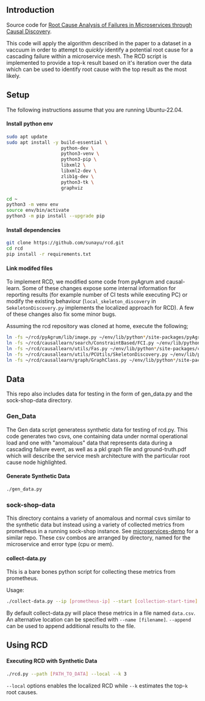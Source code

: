 ## Introduction
Source code for [Root Cause Analysis of Failures in Microservices through Causal Discovery](https://proceedings.neurips.cc/paper_files/paper/2022/file/c9fcd02e6445c7dfbad6986abee53d0d-Paper-Conference.pdf).

This code will apply the algorithm described in the paper to a dataset in a vaccuum in order to attempt to *quickly* identify a potential root cause for a cascading failure within a microservice mesh. The RCD script is implemented to provide a top-k result based on it's iteration over the data which can be used to identify root cause with the top result as the most likely.

## Setup
The following instructions assume that you are running Ubuntu-22.04.
#### Install python env
```bash
sudo apt update
sudo apt install -y build-essential \
                    python-dev \
                    python3-venv \
                    python3-pip \
                    libxml2 \
                    libxml2-dev \
                    zlib1g-dev \
                    python3-tk \
                    graphviz

cd ~
python3 -m venv env
source env/bin/activate
python3 -m pip install --upgrade pip
```

#### Install dependencies
```bash
git clone https://github.com/sunayu/rcd.git
cd rcd
pip install -r requirements.txt
```

#### Link modifed files
To implement RCD, we modified some code from pyAgrum and causal-learn.
Some of these changes expose some internal information for reporting results (for example number of CI tests while executing PC) or modify the existing behaviour (`local_skeleton_discovery` in `SekeletonDiscovery.py` implements the localized approach for RCD). A few of these changes also fix some minor bugs.

Assuming the rcd repository was cloned at home, execute the following;
```bash
ln -fs ~/rcd/pyAgrum/lib/image.py ~/env/lib/python*/site-packages/pyAgrum/lib/
ln -fs ~/rcd/causallearn/search/ConstraintBased/FCI.py ~/env/lib/python*/site-packages/causallearn/search/ConstraintBased/
ln -fs ~/rcd/causallearn/utils/Fas.py ~/env/lib/python*/site-packages/causallearn/utils/
ln -fs ~/rcd/causallearn/utils/PCUtils/SkeletonDiscovery.py ~/env/lib/python*/site-packages/causallearn/utils/PCUtils/
ln -fs ~/rcd/causallearn/graph/GraphClass.py ~/env/lib/python*/site-packages/causallearn/graph/
```

## Data
This repo also includes data for testing in the form of gen\_data.py and the sock-shop-data directory.

### Gen_Data
The Gen data script generatess synthetic data for testing of rcd.py. This code generates two csvs, one containing data under normal operational load and one with "anomalous" data that represents data during a cascading failure event, as well as a pkl graph file and ground-truth.pdf which will describe the service mesh architecture with the particular root cause node highlighted.

#### Generate Synthetic Data
```sh
./gen_data.py
```

### sock-shop-data
This directory contains a variety of anomalous and normal csvs similar to the synthetic data but instead using a variety of collected metrics from prometheus in a running sock-shop instance. See [microservices-demo](https://github.com/sunayu/microservices-demo) for a similar repo. These csv combos are arranged by directory, named for the microservice and error type (cpu or mem).

#### collect-data.py
This is a bare bones python script for collecting these metrics from prometheus.

Usage:
```sh
./collect-data.py --ip [prometheus-ip] --start [collection-start-time] --end [collection-end-time]
```
By default collect-data.py will place these metrics in a file named `data.csv`. An alternative location can be specified with `--name [filename]`. `--append` can be used to append additional results to the file.

## Using RCD

#### Executing RCD with Synthetic Data
```sh
./rcd.py --path [PATH_TO_DATA] --local --k 3
```

`--local` options enables the localized RCD while `--k` estimates the top-`k` root causes.
